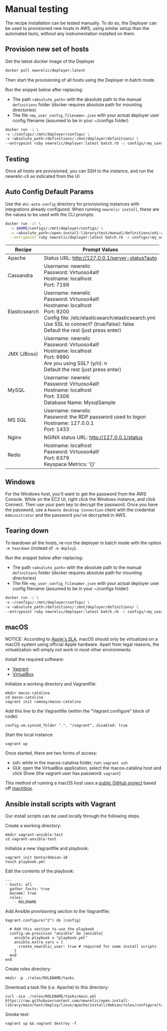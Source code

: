 # Manual testing

The recipe installation can be tested manually. To do so, the Deployer can be used to provisioned new hosts in AWS, using similar setup than the automated tests, without any instrumentation installed on them.

## Provision new set of hosts

Get the latest docker image of the Deployer

```bash
docker pull newrelic/deployer:latest
```

Then start the provisioning of all hosts using the Deployer in batch mode.

Run the snippet below after replacing:

* The path `<absolute_path>` with the absolute path to the manual `definitions` folder (docker requires absolute path for mounting directories)
* The file `<my_user_config_filename>.json` with your actual deployer user config filename (assumed to be in your ~/configs folder)

```bash
docker run -i \
-v ~/configs/:/mnt/deployer/configs/ \
-v <absolute_path>/definitions/:/mnt/deployer/definitions/ \
--entrypoint ruby newrelic/deployer:latest batch.rb -c configs/<my_user_config_filename>.json -d definitions -s 20 -m deploy -l debug
```

## Testing

Once all hosts are provisioned, you can SSH to the instance, and run the newrelic-cli as indicated from the UI.

## Auto Config Default Params

Use the `ohi-auto-config` directory for provisioning instances with integrations already configured. When running `newrelic install`, these are the values to be used with the CLI prompts:

```bash
docker run -it \
  -v $HOME/configs/:/mnt/deployer/configs/ \
  -v <absolute_path>/open-install-library/test/manual/definitions/ohi-auto-config/:/mnt/deployer/ohi-auto-config/ \
  --entrypoint ruby newrelic/deployer:latest batch.rb -c configs/<my_user_config_filename>.json -d ohi-auto-config -s 20 -m deploy -l debug
```

| Recipe        | Prompt Values                                                                                                                                                                                                                   |
| ------------- | ------------------------------------------------------------------------------------------------------------------------------------------------------------------------------------------------------------------------------- |
| Apache        | Status URL: http://127.0.0.1/server-status?auto                                                                                                                                                                                 |
| Cassandra     | Username: newrelic <br>Password: Virtuoso4all! <br>Hostname: localhost <br>Port: 7199                                                                                                                                           |
| Elasticsearch | Username: newrelic <br>Password: Virtuoso4all! <br>Hostname: localhost <br>Port: 9200 <br>Config file: /etc/elasticsearch/elasticsearch.yml <br>Use SSL to connect? (true/false): false <br>Default the rest (just press enter) |
| JMX (JBoss)   | Username: newrelic <br>Password: Virtuoso4all! <br>Hostname: localhost <br>Port: 9990 <br>Are you using SSL? (y/n): n <br>Default the rest (just press enter)                                                                   |
| MySQL         | Username: newrelic <br>Password: Virtuoso4all! <br>Hostname: localhost <br>Port: 3306 <br>Database Name: MysqlSample                                                                                                            |
| MS SQL        | Username: newrelic <br>Password: the RDP password used to logon <br>Hostname: 127.0.0.1 <br>Port: 1433                                                                                                                                           |
| Nginx         | NGINX status URL: http://127.0.0.1/status                                                                                                                                                                                       |
| Redis         | Hostname: localhost <br>Password: Virtuoso4all! <br>Port: 6379 <br>Keyspace Metrics: '{}'                                                                                                                                       |

## Windows

For the Windows host, you'll want to get the password from the AWS Console. While on the EC2 UI, right click the Windows instance, and click Connect. Then use your pem key to decrypt the password.
Once you have the password, use a `Remote Desktop Connection` client with the credential `Administrator` and the password you've decrypted in AWS.

## Tearing down

To teardown all the hosts, re-run the deployer in batch mode with the option `-m teardown` (instead of `-m deploy`).

Run the snippet below after replacing:

* The path `<absolute_path>` with the absolute path to the manual `definitions` folder (docker requires absolute path for mounting directories)
* The file `<my_user_config_filename>.json` with your actual deployer user config filename (assumed to be in your ~/configs folder)

```bash
docker run -i \
-v ~/configs/:/mnt/deployer/configs/ \
-v <absolute_path>/definitions/:/mnt/deployer/definitions/ \
--entrypoint ruby newrelic/deployer:latest batch.rb -c configs/<my_user_config_filename>.json -d definitions -s 20 -m teardown -l debug
```

## macOS

NOTICE: According to [Apple's SLA](https://www.apple.com/legal/sla/), macOS should only be virtualized on a macOS system using official Apple hardware. Apart from legal reasons, the virtualization will simply not work in most other environments.

Install the required software:
- [Vagrant](https://www.vagrantup.com/downloads)
- [VirtualBox](https://www.virtualbox.org/)

Initialize a working directory and Vagrantfile:
```
mkdir macos-catalina
cd macos-catalina
vagrant init ramsey/macos-catalina
```

Add this line to the Vagrantfile (within the "Vagrant.configure" block of code):
```
config.vm.synced_folder ".", "/vagrant", disabled: true
```

Start the local instance:
```
vagrant up
```

Once started, there are two forms of access:
- ssh: while in the macos-catalina folder, run: `vagrant ssh`
- GUI: open the VirtualBox application, select the macos-catalina host and click Show (the vagrant user has password: `vagrant`)

This method of running a macOS host uses a [public GitHub project](https://github.com/ramsey/macos-vagrant-box) based off [macinbox](https://github.com/bacongravy/macinbox).

## Ansible install scripts with Vagrant

Our install scripts can be used locally through the following steps.

Create a working directory:
```
mkdir vagrant-ansible-test
cd vagrant-ansible-test
```

Initialize a new Vagrantfile and playbook:
```
vagrant init bento/debian-10
touch playbook.yml
```

Edit the contents of the playbook:
```
---
- hosts: all
  gather_facts: true
  become: true
  roles:
    - ROLENAME
```

Add Ansible provisioning section to the Vagrantfile:
```
Vagrant.configure("2") do |config|

  # Add this section to use the playbook
  config.vm.provision "ansible" do |ansible|
    ansible.playbook = "playbook.yml"
    ansible.extra_vars = {
      create_newrelic_user: true # required for some install scripts
    }
  end
end
```

Create roles directory:
```
mkdir -p ./roles/ROLENAME/tasks
```

Download a task file (i.e. Apache) to this directory:
```
curl -sLo ./roles/ROLENAME/tasks/main.yml https://raw.githubusercontent.com/newrelic/open-install-library/main/test/deploy/linux/apache/install/debian/roles/configure/tasks/main.yml
```

Smoke test:
```
vagrant up && vagrant destroy -f
```
